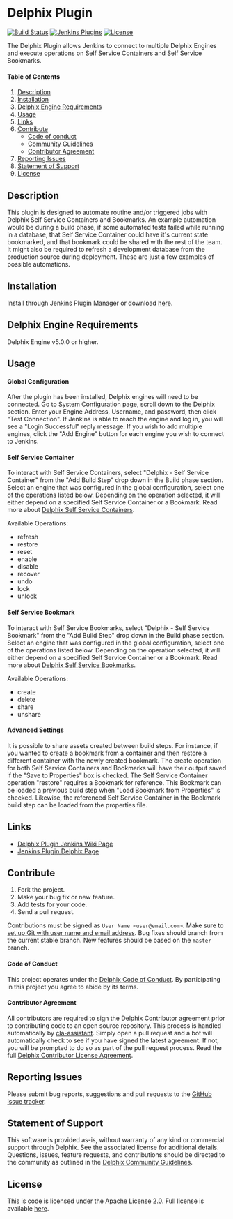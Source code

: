 # Delphix Plugin

[![Build Status](https://ci.jenkins.io/buildStatus/icon?job=Plugins/delphix-plugin/master)](https://ci.jenkins.io/job/Plugins/job/delphix-plugin/)
[![Jenkins Plugins](https://img.shields.io/jenkins/plugin/v/delphix.svg)](https://plugins.jenkins.io/delphix)
[![License](https://img.shields.io/github/license/jenkinsci/delphix-plugin.svg)](LICENSE)

The Delphix Plugin allows Jenkins to connect to multiple Delphix Engines and execute operations on Self Service Containers and Self Service Bookmarks.

#### Table of Contents
1.  [Description](#description)
2.  [Installation](#installation)
3.  [Delphix Engine Requirements](#requirements)
4.  [Usage](#usage)
5.  [Links](#links)
6.  [Contribute](#contribute)
    *   [Code of conduct](#code-of-conduct)
    *   [Community Guidelines](#community-guidelines)
    *   [Contributor Agreement](#contributor-agreement)
7.  [Reporting Issues](#reporting-issues)
8.  [Statement of Support](#statement-of-support)
9.  [License](#license)

## <a id="description"></a>Description

This plugin is designed to automate routine and/or triggered jobs with Delphix Self Service Containers and Bookmarks. An example automation would be during a build phase, if some automated tests failed while running in a database, that Self Service Container could have it's current state bookmarked, and that bookmark could be shared with the rest of the team. It might also be required to refresh a development database from the production source during deployment. These are just a few examples of possible automations.

## <a id="installation"></a>Installation

Install through Jenkins Plugin Manager or download [here](https://plugins.jenkins.io/delphix).

## <a id="requirements"></a>Delphix Engine Requirements

Delphix Engine v5.0.0 or higher.

## <a id="usage"></a>Usage

#### Global Configuration

After the plugin has been installed, Delphix engines will need to be connected. Go to System Configuration page, scroll down to the Delphix section. Enter your Engine Address, Username, and password, then click "Test Connection". If Jenkins is able to reach the engine and log in, you will see a "Login Successful" reply message. If you wish to add multiple engines, click the "Add Engine" button for each engine you wish to connect to Jenkins.

#### Self Service Container

To interact with Self Service Containers, select "Delphix - Self Service Container" from the "Add Build Step" drop down in the Build phase section. Select an engine that was configured in the global configuration, select one of the operations listed below. Depending on the operation selected, it will either depend on a specified Self Service Container or a Bookmark. Read more about [Delphix Self Service Containers](https://docs.delphix.com/docs/delphix-self-service/delphix-self-service-admin-guide/understanding-data-containers).

Available Operations:

*   refresh
*   restore
*   reset
*   enable
*   disable
*   recover
*   undo
*   lock
*   unlock

#### Self Service Bookmark

To interact with Self Service Bookmarks, select "Delphix - Self Service Bookmark" from the "Add Build Step" drop down in the Build phase section. Select an engine that was configured in the global configuration, select one of the operations listed below. Depending on the operation selected, it will either depend on a specified Self Service Container or a Bookmark. Read more about [Delphix Self Service Bookmarks](https://docs.delphix.com/docs/delphix-self-service/delphix-self-service-admin-guide/understanding-bookmarks).

Available Operations:

*   create
*   delete
*   share
*   unshare

#### Advanced Settings

It is possible to share assets created between build steps. For instance, if you wanted to create a bookmark from a container and then restore a different container with the newly created bookmark. The create operation for both Self Service Containers and Bookmarks will have their output saved if the "Save to Properties" box is checked. The Self Service Container operation "restore" requires a Bookmark for reference. This Bookmark can be loaded a previous build step when "Load Bookmark from Properties" is checked. Likewise, the referenced Self Service Container in the Bookmark build step can be loaded from the properties file.

## <a id="links"></a>Links

*   [Delphix Plugin Jenkins Wiki Page](https://wiki.jenkins.io/display/JENKINS/Delphix+Plugin)
*   [Jenkins Plugin Delphix Page](https://plugins.jenkins.io/delphix)

## <a id="contribute"></a>Contribute

1.  Fork the project.
2.  Make your bug fix or new feature.
3.  Add tests for your code.
4.  Send a pull request.

Contributions must be signed as `User Name <user@email.com>`. Make sure to [set up Git with user name and email address](https://git-scm.com/book/en/v2/Getting-Started-First-Time-Git-Setup). Bug fixes should branch from the current stable branch. New features should be based on the `master` branch.

#### <a id="code-of-conduct"></a>Code of Conduct

This project operates under the [Delphix Code of Conduct](https://delphix.github.io/code-of-conduct.html). By participating in this project you agree to abide by its terms.

#### <a id="contributor-agreement"></a>Contributor Agreement

All contributors are required to sign the Delphix Contributor agreement prior to contributing code to an open source repository. This process is handled automatically by [cla-assistant](https://cla-assistant.io/). Simply open a pull request and a bot will automatically check to see if you have signed the latest agreement. If not, you will be prompted to do so as part of the pull request process. Read the full [Delphix Contributor License Agreement](https://delphix.github.io/contributor-agreement.html).

## <a id="reporting_issues"></a>Reporting Issues


Please submit bug reports, suggestions and pull requests to the [GitHub issue tracker](https://github.com/jenkinsci/delphix-plugin/issues).

## <a id="statement-of-support"></a>Statement of Support

This software is provided as-is, without warranty of any kind or commercial support through Delphix. See the associated license for additional details. Questions, issues, feature requests, and contributions should be directed to the community as outlined in the [Delphix Community Guidelines](https://delphix.github.io/community-guidelines.html).

## <a id="license"></a>License

This is code is licensed under the Apache License 2.0. Full license is available [here](./LICENSE).
